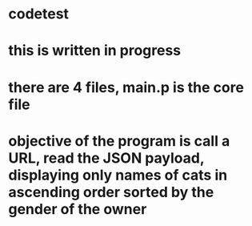 # codetest
# this is written in progress
# there are 4 files, main.p is the core file
# objective of the program is call a URL, read the JSON payload, displaying only names of cats in ascending order sorted by the gender of the owner
